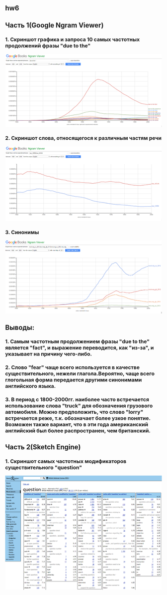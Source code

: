 ## hw6
## Часть 1(Google Ngram Viewer)

### 1. Скриншот графика и запроса 10 самых частотных продолжений фразы "due to the"
![alt-текст](https://github.com/IrinaPr/hw6/blob/master/%D0%A1%D0%BA%D1%80%D0%B8%D0%BD%D1%88%D0%BE%D1%82%202018-04-14%2019_48_24.png) 

### 2. Скриншот слова, относящегося к различным частям речи
![alt-текст](https://github.com/IrinaPr/hw6/blob/master/%D0%A1%D0%BA%D1%80%D0%B8%D0%BD%D1%88%D0%BE%D1%82%202018-04-14%2019_49_24.png)

### 3. Синонимы
![alt-текст](https://github.com/IrinaPr/hw6/blob/master/%D0%A1%D0%BA%D1%80%D0%B8%D0%BD%D1%88%D0%BE%D1%82%202018-04-14%2020_18_40.png)

## Выводы:
### 1. Самым частотным продолжением фразы "due to the" является "fact", и выражение переводится, как "из-за", и указывает на причину чего-либо. 
### 2. Слово "fear" чаще всего используется в качестве существительного, нежели глагола.Вероятно, чаще всего глогольная форма передается другими синонимами английского языка. 
### 3. В период с 1800-2000гг. наиболее часто встречается использование слова "truck" для обозначения грузового автомобиля. Можно предположить, что слово "lorry" встречается реже, т.к. обозначает более узкое понятие. Возможен также вариант, что в эти года американский английский был более распространен, чем британский.

## Часть 2(Sketch Engine)

### 1. Скриншот самых частотных модификаторов существительного "question"
![alt-текст](https://github.com/IrinaPr/hw6/blob/master/%D0%A1%D0%BA%D1%80%D0%B8%D0%BD%D1%88%D0%BE%D1%82%202018-04-14%2021_10_51.png)




